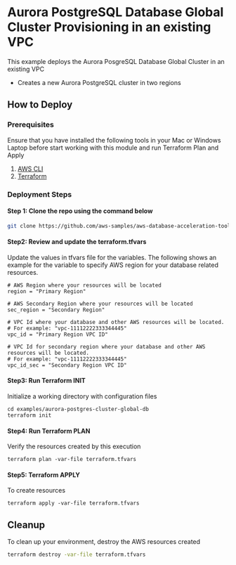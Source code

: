 # Aurora PostgreSQL Database Global Cluster Provisioning in an existing VPC

This example deploys the Aurora PosgreSQL Database Global Cluster in an existing VPC

- Creates a new Aurora PostgreSQL cluster in two regions

## How to Deploy

### Prerequisites

Ensure that you have installed the following tools in your Mac or Windows Laptop before start working with this module and run Terraform Plan and Apply

1. [AWS CLI](https://docs.aws.amazon.com/cli/latest/userguide/install-cliv2.html)
2. [Terraform](https://learn.hashicorp.com/tutorials/terraform/install-cli)

### Deployment Steps

#### Step 1: Clone the repo using the command below

```sh
git clone https://github.com/aws-samples/aws-database-acceleration-toolkit
```

#### Step2: Review and update the terraform.tfvars
Update the values in tfvars file for the variables. The following shows an example for the variable to specify AWS region for your database related resources.
```shell script
# AWS Region where your resources will be located
region = "Primary Region"

# AWS Secondary Region where your resources will be located
sec_region = "Secondary Region"

# VPC Id where your database and other AWS resources will be located. 
# For example: "vpc-11112222333344445"
vpc_id = "Primary Region VPC ID"

# VPC Id for secondary region where your database and other AWS resources will be located. 
# For example: "vpc-11112222333344445"
vpc_id_sec = "Secondary Region VPC ID"
```

#### Step3: Run Terraform INIT
Initialize a working directory with configuration files


```shell script
cd examples/aurora-postgres-cluster-global-db
terraform init
```

#### Step4: Run Terraform PLAN
Verify the resources created by this execution

```shell script
terraform plan -var-file terraform.tfvars
```

#### Step5: Terraform APPLY
To create resources

```shell script
terraform apply -var-file terraform.tfvars
```

## Cleanup

To clean up your environment, destroy the AWS resources created 

```sh
terraform destroy -var-file terraform.tfvars
```

